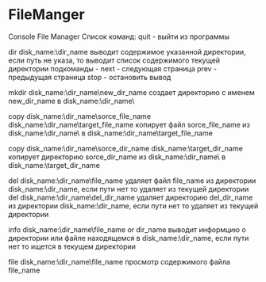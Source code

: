 # FileManger
Console File Manager
Список команд:
quit - выйти из программы

dir disk_name:\dir_name	выводит содержимое указанной директории, если путь не указа, то выводит список содержимого текущей директории
подкоманды - 	next - следующая страница
		prev - предыдущая страница
		stop - остановить вывод

mkdir disk_name:\dir_name\new_dir_name	создает директорию с именем new_dir_name в disk_name:\dir_name\

copy disk_name:\dir_name\sorce_file_name disk_name:\dir_name\target_file_name	копирует файл sorce_file_name из disk_name:\dir_name\ в disk_name:\dir_name\target_file_name

copy disk_name:\dir_name\sorce_dir_name disk_name:\target_dir_name копирует директорию sorce_dir_name из disk_name:\dir_name\ в disk_name:\target_dir_name

del disk_name:\dir_name\file_name удаляет файл file_name из директории disk_name:\dir_name\, если пути нет то удаляет из текущей директории
del disk_name:\dir_name\del_dir_name удаляет директорию del_dir_name из директории disk_name:\dir_name\, если пути нет то удаляет из текущей директории

info disk_name:\dir_name\file_name or dir_name выводит информцию о директории или файле находящемся в disk_name:\dir_name\, если пути нет то ищется в текущем директории

file disk_name:\dir_name\file_name просмотр содержимого файла file_name

